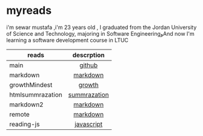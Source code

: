 
# myreads 

i'm sewar mustafa ,i'm 23 years old , I graduated from the Jordan University of Science and Technology, majoring in Software EngineeringوAnd now I'm learning a software development course in LTUC


| reads            |                               descrption                               |
| ---------------- | :--------------------------------------------------------------------: |
| main             |        [github]( https://sewar-web.github.io/Reading-note/main)        |
| markdown         |    [markdown]( https://sewar-web.github.io/Reading-note/markdown )     |
| growthMindest    |   [growth]( https://sewar-web.github.io/Reading-note/GrowthMindset)    |
| htmlsummrazation | [summrazation](https://sewar-web.github.io/Reading-note/summarization) |
| markdown2        |    [markdown]( https://sewar-web.github.io/Reading-note/markdown2 )    |
| remote           |     [markdown]( https://sewar-web.github.io/Reading-note/remote )      |
| reading-js       |   [javascript]( https://github.com/Sewar-web/Reading-note/blob/main/reading-js.md)  |
